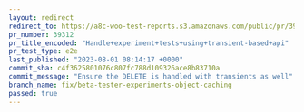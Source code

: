 ```yaml
---
layout: redirect
redirect_to: https://a8c-woo-test-reports.s3.amazonaws.com/public/pr/39312/e2e/index.html
pr_number: 39312
pr_title_encoded: "Handle+experiment+tests+using+transient-based+api"
pr_test_type: e2e
last_published: "2023-08-01 08:14:17 +0000"
commit_sha: c4f3625801076c807fc788d109326ace8b83710a
commit_message: "Ensure the DELETE is handled with transients as well"
branch_name: fix/beta-tester-experiments-object-caching
passed: true
---
```

